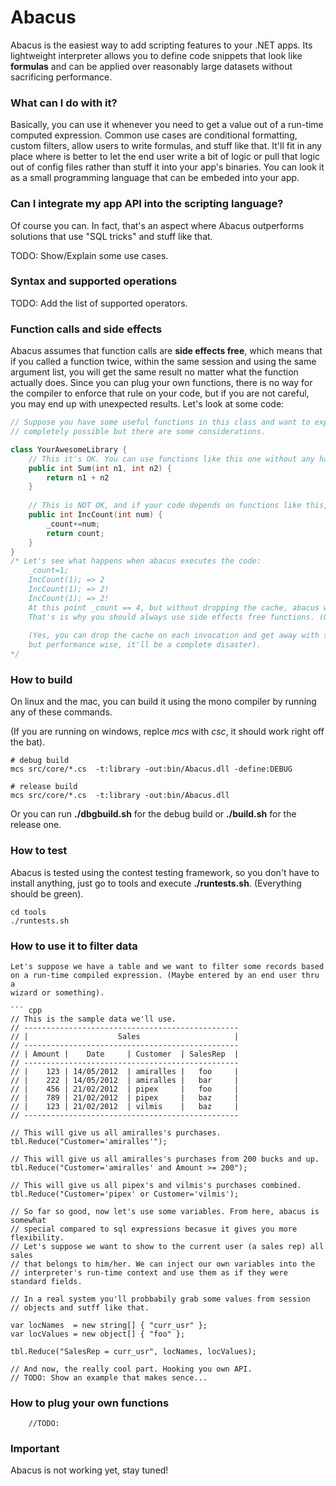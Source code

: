 # Abacus
Abacus is the easiest way to add scripting features to your .NET apps. Its 
lightweight interpreter allows you to define code snippets that look like 
__formulas__ and can be applied over reasonably large datasets
 without sacrificing performance. 

### What can I do with it?
Basically, you can use it whenever you need to get a value out of a run-time computed expression. Common use cases
 are conditional formatting, custom filters, allow users to write formulas, and stuff like that. It'll fit in any place
 where is better to let the end user write a bit of logic or pull that logic out of config 
files rather than stuff it into your app's binaries. 
You can look it as a small programming language that can be embeded into your app.

### Can I integrate my app API into the scripting language?
Of course you can. In fact, that's an aspect where Abacus outperforms solutions
that use "SQL tricks" and stuff like that.

TODO: Show/Explain some use cases.

### Syntax and supported operations
TODO: Add the list of supported operators.

### Function calls and side effects
Abacus assumes that function calls are **side effects free**, which means that if
you called a function twice, within the same session and using the same argument list, you will get the same result no matter what the function actually does. 
Since you can plug your own functions, there is no way for the compiler to enforce that rule 
on your code, but if you are not careful, you may end up with unexpected results. Let's look at some code:

``` cpp
// Suppose you have some useful functions in this class and want to expose them to abacus. That's 
// completely possible but there are some considerations.

class YourAwesomeLibrary {
	// This it's OK. You can use functions like this one without any hassle.
	public int Sum(int n1, int n2) {
		return n1 + n2
	}
	
	// This is NOT OK, and if your code depends on functions like this, you'll be up for surprises.
	public int IncCount(int num) {
		_count+=num;
		return count;
	}
}
/* Let's see what happens when abacus executes the code:
	_count=1;
	IncCount(1); => 2
	IncCount(1); => 2!
	IncCount(1); => 2!
	At this point _count == 4, but without dropping the cache, abacus will always return 2!.
	That's is why you should always use side effects free functions. (Or pure functions if you will).
	
	(Yes, you can drop the cache on each invocation and get away with state mutations, 
	but performance wise, it'll be a complete disaster).
*/

```


### How to build
On linux and the mac, you can build it using the mono compiler by running any of these commands.

(If you are running on windows, replce *mcs* with *csc*, it should work right off the bat).
```
# debug build
mcs src/core/*.cs  -t:library -out:bin/Abacus.dll -define:DEBUG

# release build
mcs src/core/*.cs  -t:library -out:bin/Abacus.dll
```

Or you can run **./dbgbuild.sh** for the debug build or **./build.sh** for the release one. 


### How to test
Abacus is tested using the contest testing framework, so you don't have to install anything, just
go to tools and execute **./runtests.sh**. (Everything should be green).
```
cd tools
./runtests.sh
```

### How to use it to filter data
```
Let's suppose we have a table and we want to filter some records based
on a run-time compiled expression. (Maybe entered by an end user thru a
wizard or something).

``` cpp
// This is the sample data we'll use.
// ------------------------------------------------
// |                    Sales                     |
// ------------------------------------------------
// | Amount |    Date     | Customer  | SalesRep  |
// ------------------------------------------------
// |    123 | 14/05/2012  | amiralles |   foo     |
// |    222 | 14/05/2012  | amiralles |   bar     |
// |    456 | 21/02/2012  | pipex     |   foo     |
// |    789 | 21/02/2012  | pipex     |   baz     |
// |    123 | 21/02/2012  | vilmis    |   baz     |
// ------------------------------------------------

// This will give us all amiralles's purchases.
tbl.Reduce("Customer='amiralles'");

// This will give us all amiralles's purchases from 200 bucks and up.
tbl.Reduce("Customer='amiralles' and Amount >= 200");

// This will give us all pipex's and vilmis's purchases combined.
tbl.Reduce("Customer='pipex' or Customer='vilmis');

// So far so good, now let's use some variables. From here, abacus is somewhat
// special compared to sql expressions becasue it gives you more flexibility.
// Let's suppose we want to show to the current user (a sales rep) all sales
// that belongs to him/her. We can inject our own variables into the
// interpreter's run-time context and use them as if they were standard fields.

// In a real system you'll probbabily grab some values from session 
// objects and sutff like that.

var locNames  = new string[] { "curr_usr" };
var locValues = new object[] { "foo" };

tbl.Reduce("SalesRep = curr_usr", locNames, locValues);

// And now, the really cool part. Hooking you own API.
// TODO: Show an example that makes sence...

```

### How to plug your own functions
```
	//TODO:
```


### Important
Abacus is not working yet, stay tuned!
